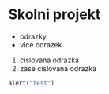 # Skolni projekt

- odrazky
- vice odrazek

1. cislovana odrazka
2. zase cislovana odrazka

```js
alert("test")
```
